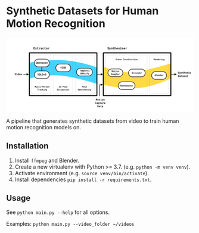 # Synthetic Datasets for Human Motion Recognition

![Model architecture](model.png)

A pipeline that generates synthetic datasets from video to train human motion recognition models on.

## Installation

1. Install `ffmpeg` and Blender.
2. Create a new virtualenv with Python >= 3.7. (e.g. `python -m venv venv`).
3. Activate environment (e.g. `source venv/bin/activate`).
4. Install dependencies `pip install -r requirements.txt`.

## Usage

See `python main.py --help` for all options.

Examples:
`python main.py --video_folder ~/videos`